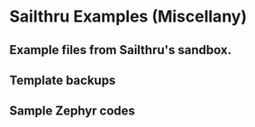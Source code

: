 # Sailthru Examples (Miscellany)
## Example files from Sailthru's sandbox.
## Template backups
## Sample Zephyr codes
